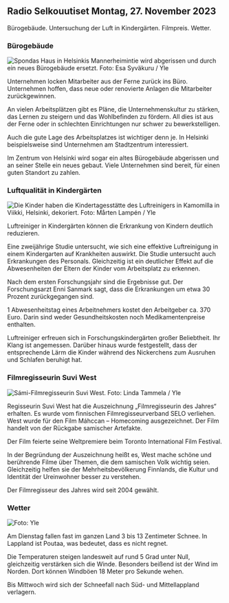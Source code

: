 Radio Selkouutiset Montag, 27. November 2023
---------------------------------------

Bürogebäude. Untersuchung der Luft in Kindergärten. Filmpreis. Wetter.

### Bürogebäude

![Spondas Haus in Helsinkis Mannerheimintie wird abgerissen und durch ein neues Bürogebäude ersetzt. Foto: Esa Syväkuru / Yle](https://images.cdn.yle.fi/image/upload/c_crop,h_3270,w_5814,x_0,y_404/ar_1.7777777777777777,c_fill,g_faces,h_675,w_1200/dpr_1.0/q_auto:eco/f_auto/fl_lossy/v1700118894/39-12013716555c1029fb19)

Unternehmen locken Mitarbeiter aus der Ferne zurück ins Büro. Unternehmen hoffen, dass neue oder renovierte Anlagen die Mitarbeiter zurückgewinnen.

An vielen Arbeitsplätzen gibt es Pläne, die Unternehmenskultur zu stärken, das Lernen zu steigern und das Wohlbefinden zu fördern. All dies ist aus der Ferne oder in schlechten Einrichtungen nur schwer zu bewerkstelligen.

Auch die gute Lage des Arbeitsplatzes ist wichtiger denn je. In Helsinki beispielsweise sind Unternehmen am Stadtzentrum interessiert.

Im Zentrum von Helsinki wird sogar ein altes Bürogebäude abgerissen und an seiner Stelle ein neues gebaut. Viele Unternehmen sind bereit, für einen guten Standort zu zahlen.

### Luftqualität in Kindergärten

![Die Kinder haben die Kindertagesstätte des Luftreinigers in Kamomilla in Viikki, Helsinki, dekoriert. Foto: Mårten Lampén / Yle](https://images.cdn.yle.fi/image/upload/c_crop,h_2250,w_4000,x_0,y_334/ar_1.7777777777777777,c_fill,g_faces,h_675,w_1200/dpr_1.0/q_auto:eco/f_auto/fl_lossy/v1695638511/39-117653165115d5600150)

Luftreiniger in Kindergärten können die Erkrankung von Kindern deutlich reduzieren.

Eine zweijährige Studie untersucht, wie sich eine effektive Luftreinigung in einem Kindergarten auf Krankheiten auswirkt. Die Studie untersucht auch Erkrankungen des Personals. Gleichzeitig ist ein deutlicher Effekt auf die Abwesenheiten der Eltern der Kinder vom Arbeitsplatz zu erkennen.

Nach dem ersten Forschungsjahr sind die Ergebnisse gut. Der Forschungsarzt Enni Sanmark sagt, dass die Erkrankungen um etwa 30 Prozent zurückgegangen sind.

1 Abwesenheitstag eines Arbeitnehmers kostet den Arbeitgeber ca. 370 Euro. Darin sind weder Gesundheitskosten noch Medikamentenpreise enthalten.

Luftreiniger erfreuen sich in Forschungskindergärten großer Beliebtheit. Ihr Klang ist angemessen. Darüber hinaus wurde festgestellt, dass der entsprechende Lärm die Kinder während des Nickerchens zum Ausruhen und Schlafen beruhigt hat.

### Filmregisseurin Suvi West

![Sámi-Filmregisseurin Suvi West. Foto: Linda Tammela / Yle](https://images.cdn.yle.fi/image/upload/c_crop,h_2268,w_4032,x_0,y_120/ar_1.7777777777777777,c_fill,g_faces,h_675,w_1200/dpr_1.0/q_auto:eco/f_auto/fl_lossy/v1613476645/39-774637602bb23ea1c4a)

Regisseurin Suvi West hat die Auszeichnung „Filmregisseurin des Jahres“ erhalten. Es wurde vom finnischen Filmregisseurverband SELO verliehen. West wurde für den Film Máhccan – Homecoming ausgezeichnet. Der Film handelt von der Rückgabe samischer Artefakte.

Der Film feierte seine Weltpremiere beim Toronto International Film Festival.

In der Begründung der Auszeichnung heißt es, West mache schöne und berührende Filme über Themen, die dem samischen Volk wichtig seien. Gleichzeitig helfen sie der Mehrheitsbevölkerung Finnlands, die Kultur und Identität der Ureinwohner besser zu verstehen.

Der Filmregisseur des Jahres wird seit 2004 gewählt.

### Wetter

![ Foto: Yle](https://images.cdn.yle.fi/image/upload/c_crop,h_1080,w_1919,x_0,y_0/ar_1.7777777777777777,c_fill,g_faces,h_675,w_1200/dpr_1.0/q_auto:eco/f_auto/fl_lossy/v1701100995/39-12073206564bd79da68c)

Am Dienstag fallen fast im ganzen Land 3 bis 13 Zentimeter Schnee. In Lappland ist Poutaa, was bedeutet, dass es nicht regnet.

Die Temperaturen steigen landesweit auf rund 5 Grad unter Null, gleichzeitig verstärken sich die Winde. Besonders beißend ist der Wind im Norden. Dort können Windböen 18 Meter pro Sekunde wehen.

Bis Mittwoch wird sich der Schneefall nach Süd- und Mittellappland verlagern.